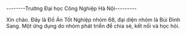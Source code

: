 --------Trường Đại học Công Nghiệp Hà Nội---------

Xin chào. Đây là Đồ Án Tốt Nghiệp nhóm 68, đại diện nhóm là Bùi Đình Sang. Một ứng dụng do nhóm phát triển để chia sẻ, kết nối và học hỏi.
